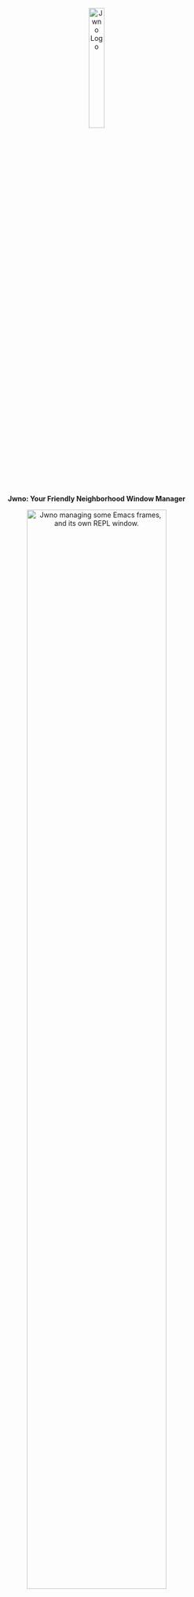 <p align="center">
  <img width="25%" src="https://agent-kilo.github.io/jwno/img/jwno.png" alt="Jwno Logo">
</p>
<p align="center">
  <b>Jwno: Your Friendly Neighborhood Window Manager</b>
</p>
<p align="center">
  <img width="75%" src="https://agent-kilo.github.io/jwno/img/jwno-emacs-repl.jpg" alt="Jwno managing some Emacs frames, and its own REPL window.">
</p>

Jwno is a tiling window manager for Windows 10/11, built with [Janet](https://janet-lang.org/) and ❤️.

## Quick Links ##

* [Documentation (🚧WIP🚧)](https://agent-kilo.github.io/jwno/)
* [Features](https://agent-kilo.github.io/jwno/features.html)
* [Installation Guide](https://agent-kilo.github.io/jwno/installation.html)
* [Interactive Tutorial](https://github.com/agent-kilo/jwno/blob/master/example/tutorial.janet)
* [Download Links](https://github.com/agent-kilo/jwno/releases)
* [Development Guide](https://agent-kilo.github.io/jwno/development.html)
* [Issue Tracker](https://github.com/agent-kilo/jwno/issues)

<p>
  <a href="https://agentkilo.itch.io/jwno">
    <img height="60" src="https://agent-kilo.github.io/jwno/img/available-on-itch-io.svg" alt="Available on itch.io">
  </a>
</p>

If you use Jwno in a professional work environment which generates revenue, please consider asking you employer to buy Jwno (and prioritized tech support) for you on [itch.io](https://agentkilo.itch.io/jwno). You get the exact same executable files as downloaded from the Github releases page.

## License ##

Jwno's source code is MIT-licensed. All rights to other assets (logos etc.) are reserved by the author.

